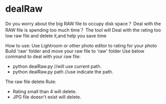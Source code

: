 # dealRaw
Do you worry about the big RAW file to occupy disk space？
Deal with the RAW file is spending too much time？
The tool will Deal with the rating too low raw file and delete it,and help you save time

How to use:
Use Lightroom or other photo editor to rating for your photo
Build 'raw' folder and move your raw file to 'raw' folder
Use below command to deal with your raw file:
- python dealRaw.py //will use current path.
- python dealRaw.py path //use indicate the path.


The raw file delete Rule:
- Rating small than 4 will delete.
- JPG file doesn't exist will delete.